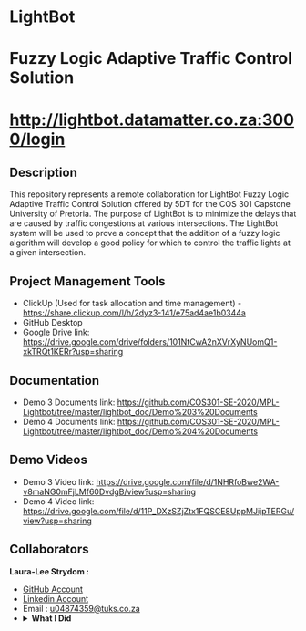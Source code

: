 # LightBot
# Fuzzy Logic Adaptive Traffic Control Solution
# http://lightbot.datamatter.co.za:3000/login

## Description
This repository represents a remote collaboration for LightBot Fuzzy Logic Adaptive Traffic Control Solution offered by 5DT for the COS 301 Capstone University of Pretoria. The purpose of LightBot is to minimize the delays that are caused by traffic congestions at various intersections. The LightBot system will be used to prove a concept that the addition of a fuzzy logic algorithm will develop a good policy for which to control the traffic lights at a given intersection.
<br>
    

## Project Management Tools 

* ClickUp (Used for task allocation and time management) - https://share.clickup.com/l/h/2dyz3-141/e75ad4ae1b0344a
* GitHub Desktop
* Google Drive link: https://drive.google.com/drive/folders/101NtCwA2nXVrXyNUomQ1-xkTRQt1KERr?usp=sharing

## Documentation
* Demo 3 Documents link: https://github.com/COS301-SE-2020/MPL-Lightbot/tree/master/lightbot_doc/Demo%203%20Documents 
* Demo 4 Documents link: https://github.com/COS301-SE-2020/MPL-Lightbot/tree/master/lightbot_doc/Demo%204%20Documents

## Demo Videos
* Demo 3 Video link: https://drive.google.com/file/d/1NHRfoBwe2WA-v8maNG0mFjLMf60DvdgB/view?usp=sharing
* Demo 4 Video link: https://drive.google.com/file/d/11P_DXzSZjZtx1FQSCE8UppMJijpTERGu/view?usp=sharing

## Collaborators
<b>Laura-Lee Strydom :</b><br>
* <a href="https://github.com/LauraLeeStrydom"> GitHub  Account </a><br>
* <a href="https://www.linkedin.com/in/laura-lee-strydom-006463101/"> Linkedin  Account </a>
* Email : u04874359@tuks.co.za
* <details>
    <summary><b>What I Did </b></summary>
    <br>
    - Demo 3: Set up new MongoDB database with relevant data, set up new Git repository, set up new Node.js Web Server, continued with web application React development (LightBot Dashboard interface), created new traffic Simulation interface & manual override interaction of Simulation, updated the SRS document, updated User Manual, created Coding Standards document, created Technical Installations Manual and recorded the demo video.
    <br>
    - Demo 4: Updated, debugged and finished the LightBot web application and connected it to a domain. The whole system is running on a remote server which can be accessed from any remote desktop. I improved the simulator interface and implemented the Fuzzy Logic Contoller. I updated and finalised the SRS document, the User Manual and created the Testing policy document. I implemented automated non-functional requirements testing, and recorder the demo video.
    <br>
</details>
